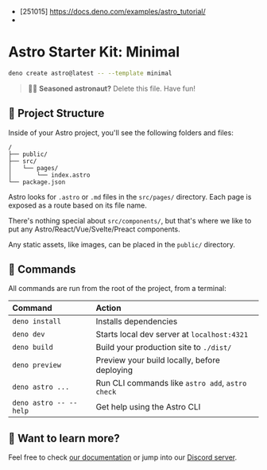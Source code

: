 
- [251015] https://docs.deno.com/examples/astro_tutorial/
- 

# Astro Starter Kit: Minimal

```sh
deno create astro@latest -- --template minimal
```

> 🧑‍🚀 **Seasoned astronaut?** Delete this file. Have fun!

## 🚀 Project Structure

Inside of your Astro project, you'll see the following folders and files:

```text
/
├── public/
├── src/
│   └── pages/
│       └── index.astro
└── package.json
```

Astro looks for `.astro` or `.md` files in the `src/pages/` directory. Each page is exposed as a route based on its file name.

There's nothing special about `src/components/`, but that's where we like to put any Astro/React/Vue/Svelte/Preact components.

Any static assets, like images, can be placed in the `public/` directory.

## 🧞 Commands

All commands are run from the root of the project, from a terminal:

| Command                   | Action                                           |
| :------------------------ | :----------------------------------------------- |
| `deno install`             | Installs dependencies                            |
| `deno dev`             | Starts local dev server at `localhost:4321`      |
| `deno build`           | Build your production site to `./dist/`          |
| `deno preview`         | Preview your build locally, before deploying     |
| `deno astro ...`       | Run CLI commands like `astro add`, `astro check` |
| `deno astro -- --help` | Get help using the Astro CLI                     |

## 👀 Want to learn more?

Feel free to check [our documentation](https://docs.astro.build) or jump into our [Discord server](https://astro.build/chat).
